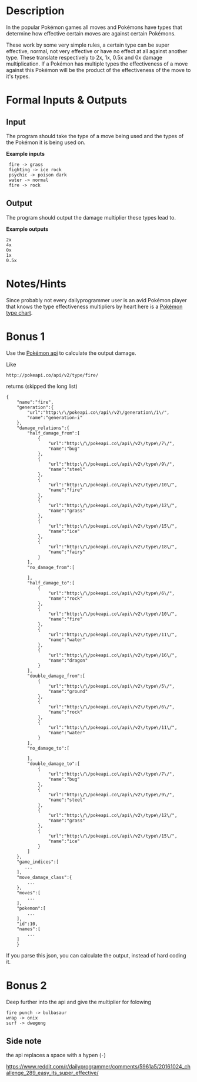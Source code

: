 # Description
In the popular Pokémon games all moves and Pokémons have types that determine how effective certain moves are against certain Pokémons.

These work by some very simple rules, a certain type can be super effective, normal, not very effective or have no effect at all against another type. These translate respectively to 2x, 1x, 0.5x and 0x damage multiplication. If a Pokémon has multiple types the effectiveness of a move against this Pokémon will be the product of the effectiveness of the move to it's types.

# Formal Inputs &amp; Outputs
## Input
The program should take the type of a move being used and the types of the Pokémon it is being used on.

**Example inputs**

     fire -> grass
     fighting -> ice rock
     psychic -> poison dark
     water -> normal
     fire -> rock

## Output
The program should output the damage multiplier these types lead to.

**Example outputs**

    2x
    4x
    0x
    1x
    0.5x

# Notes/Hints
Since probably not every dailyprogrammer user is an avid Pokémon player that knows the type effectiveness multipliers by heart here is a [Pokémon type chart](http://pokemondb.net/type).

# Bonus 1

Use the [Pokémon api](https://pokeapi.co) to calculate the output damage.

Like

    http://pokeapi.co/api/v2/type/fire/


returns (skipped the long list)

    {  
        "name":"fire",
        "generation":{  
            "url":"http:\/\/pokeapi.co\/api\/v2\/generation\/1\/",
            "name":"generation-i"
        },
        "damage_relations":{  
            "half_damage_from":[  
                {  
                    "url":"http:\/\/pokeapi.co\/api\/v2\/type\/7\/",
                    "name":"bug"
                },
                {  
                    "url":"http:\/\/pokeapi.co\/api\/v2\/type\/9\/",
                    "name":"steel"
                },
                {  
                    "url":"http:\/\/pokeapi.co\/api\/v2\/type\/10\/",
                    "name":"fire"
                },
                {  
                    "url":"http:\/\/pokeapi.co\/api\/v2\/type\/12\/",
                    "name":"grass"
                },
                {  
                    "url":"http:\/\/pokeapi.co\/api\/v2\/type\/15\/",
                    "name":"ice"
                },
                {  
                    "url":"http:\/\/pokeapi.co\/api\/v2\/type\/18\/",
                    "name":"fairy"
                }
            ],
            "no_damage_from":[  

            ],
            "half_damage_to":[  
                {  
                    "url":"http:\/\/pokeapi.co\/api\/v2\/type\/6\/",
                    "name":"rock"
                },
                {  
                    "url":"http:\/\/pokeapi.co\/api\/v2\/type\/10\/",
                    "name":"fire"
                },
                {  
                    "url":"http:\/\/pokeapi.co\/api\/v2\/type\/11\/",
                    "name":"water"
                },
                {  
                    "url":"http:\/\/pokeapi.co\/api\/v2\/type\/16\/",
                    "name":"dragon"
                }
            ],
            "double_damage_from":[  
                {  
                    "url":"http:\/\/pokeapi.co\/api\/v2\/type\/5\/",
                    "name":"ground"
                },
                {  
                    "url":"http:\/\/pokeapi.co\/api\/v2\/type\/6\/",
                    "name":"rock"
                },
                {  
                    "url":"http:\/\/pokeapi.co\/api\/v2\/type\/11\/",
                    "name":"water"
                }
            ],
            "no_damage_to":[  

            ],
            "double_damage_to":[  
                {  
                    "url":"http:\/\/pokeapi.co\/api\/v2\/type\/7\/",
                    "name":"bug"
                },
                {  
                    "url":"http:\/\/pokeapi.co\/api\/v2\/type\/9\/",
                    "name":"steel"
                },
                {  
                    "url":"http:\/\/pokeapi.co\/api\/v2\/type\/12\/",
                    "name":"grass"
                },
                {  
                    "url":"http:\/\/pokeapi.co\/api\/v2\/type\/15\/",
                    "name":"ice"
                }
            ]
        },
        "game_indices":[  
           ...
        ],
        "move_damage_class":{  
            ...
        },
        "moves":[  
            ...
        ],
        "pokemon":[  
            ...
        ],
        "id":10,
        "names":[  
            ...
        ]
        }

If you parse this json, you can calculate the output, instead of hard coding it.

# Bonus 2

Deep further into the api and give the multiplier for folowing 


    fire punch -> bulbasaur
    wrap -> onix
    surf -> dwegong


## Side note 

the api replaces a space with a hypen (`-`)

https://www.reddit.com/r/dailyprogrammer/comments/5961a5/20161024_challenge_289_easy_its_super_effective/
